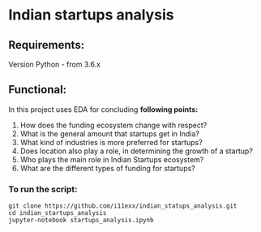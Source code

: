 # Indian startups analysis

## Requirements:
Version Python - from 3.6.х

## Functional:
In this project uses EDA for concluding **following points:** 
1. How does the funding ecosystem change with respect?
2. What is the general amount that startups get in India?
3. What kind of industries is more preferred for startups?
4. Does location also play a role, in determining the growth of a startup?
5. Who plays the main role in Indian Startups ecosystem?
6. What are the different types of funding for startups?

### To run the script:
```
git clone https://github.com/i11exx/indian_statups_analysis.git
cd indian_startups_analysis
jupyter-notebook startups_analysis.ipynb

